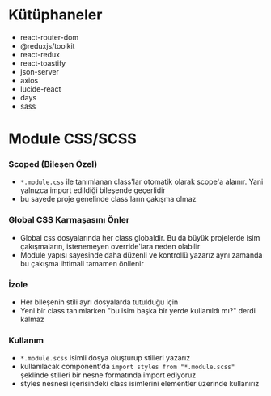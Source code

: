 # Kütüphaneler

- react-router-dom
- @reduxjs/toolkit
- react-redux
- react-toastify
- json-server
- axios
- lucide-react
- days
- sass

# Module CSS/SCSS

### Scoped (Bileşen Özel)

- `*.module.css` ile tanımlanan class'lar otomatik olarak scope'a alaınır. Yani yalnızca import edildiği bileşende geçerlidir
- bu sayede proje genelinde class'ların çakışma olmaz

### Global CSS Karmaşasını Önler

- Global css dosyalarında her class globaldir. Bu da büyük projelerde isim çakışmaların, istenemeyen override'lara neden olabilir
- Module yapısı sayesinde daha düzenli ve kontrollü yazarız aynı zamanda bu çakışma ihtimali tamamen önllenir

### İzole

- Her bileşenin stili ayrı dosyalarda tutulduğu için
- Yeni bir class tanımlarken "bu isim başka bir yerde kullanıldı mı?" derdi kalmaz

### Kullanım

- `*.module.scss` isimli dosya oluşturup stilleri yazarız
- kullanılacak component'da `import styles from "*.module.scss"` şeklinde stilleri bir nesne formatında import ediyoruz
- styles nesnesi içerisindeki class isimlerini elementler üzerinde kullanırız

